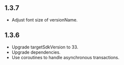 ## 1.3.7
- Adjust font size of versionName.

## 1.3.6
- Upgrade targetSdkVersion to 33.
- Upgrade dependencies.
- Use coroutines to handle asynchronous transactions.
